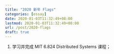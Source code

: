 ```yaml
---
title: "2020 新年 Flags"
categories: [essay]
date: 2020-01-03T11:32:49+08:00
lastmod: 2020-01-03T11:32:49+08:00
url: /post/2020-flags
draft: true
---
```


1. 学习并完成 MIT 6.824 Distributed Systems 课程；

